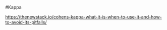 #Kappa

https://thenewstack.io/cohens-kappa-what-it-is-when-to-use-it-and-how-to-avoid-its-pitfalls/
